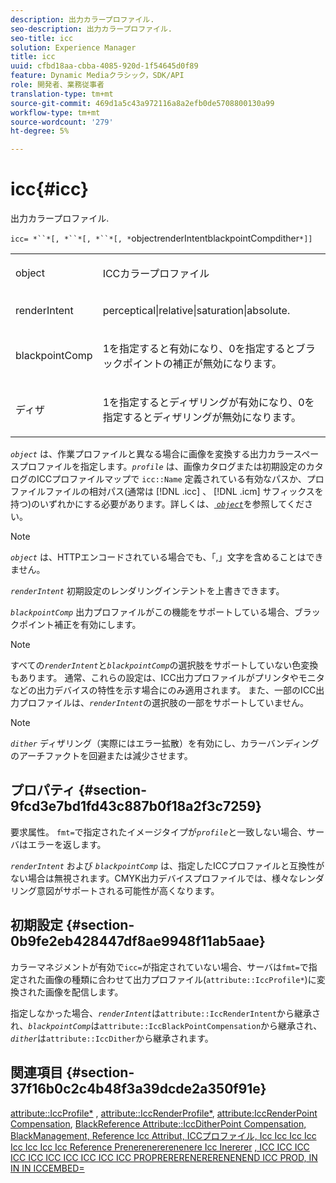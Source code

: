 ```yaml
---
description: 出力カラープロファイル.
seo-description: 出力カラープロファイル.
seo-title: icc
solution: Experience Manager
title: icc
uuid: cfbd18aa-cbba-4085-920d-1f54645d0f89
feature: Dynamic Mediaクラシック，SDK/API
role: 開発者、業務従事者
translation-type: tm+mt
source-git-commit: 469d1a5c43a972116a8a2efb0de5708800130a99
workflow-type: tm+mt
source-wordcount: '279'
ht-degree: 5%

---
```



# icc{#icc}

出力カラープロファイル.

`icc= *``*[, *``*[, *``*[, *`objectrenderIntentblackpointCompdither`*]]`

<table id="simpletable_AC20916999004CDCBBB9888B3A8FB0A7"> 
 <tr class="strow"> 
  <td class="stentry"> <p><span class="codeph"> <span class="varname"> object</span> </span> </p></td> 
  <td class="stentry"> <p>ICCカラープロファイル </p></td> 
 </tr> 
 <tr class="strow"> 
  <td class="stentry"> <p><span class="codeph"> <span class="varname"> renderIntent</span></span> </p></td> 
  <td class="stentry"> <p><span class="codeph"> perceptical|relative|saturation|absolute</span>. </p></td> 
 </tr> 
 <tr class="strow"> 
  <td class="stentry"> <p><span class="codeph"> <span class="varname"> blackpointComp</span></span> </p></td> 
  <td class="stentry"> <p>1を指定すると有効になり、0を指定するとブラックポイントの補正が無効になります。 </p></td> 
 </tr> 
 <tr class="strow"> 
  <td class="stentry"> <p><span class="codeph"> <span class="varname"> ディザ</span></span> </p></td> 
  <td class="stentry"> <p>1を指定するとディザリングが有効になり、0を指定するとディザリングが無効になります。 </p></td> 
 </tr> 
</table>

*`object`* は、作業プロファイルと異なる場合に画像を変換する出力カラースペースプロファイルを指定します。*`profile`* は、画像カタログまたは初期設定のカタログのICCプロファイルマップで `icc::Name` 定義されている有効なパスか、プロファイルファイルの相対パス(通常は [!DNL .icc] 、 [!DNL .icm] サフィックスを持つ)のいずれかにする必要があります。詳しくは、[ *`object`*](../../../../../is-api/http-ref/image-serving-api-ref/c-http-protocol-reference/c-data-types/r-object.md#reference-2591bd24548d462782c68d138ef795a0)を参照してください。

>[!NOTE]
>
>*`object`* は、HTTPエンコードされている場合でも、「,」文字を含めることはできません。

*`renderIntent`* 初期設定のレンダリングインテントを上書きできます。

*`blackpointComp`* 出力プロファイルがこの機能をサポートしている場合、ブラックポイント補正を有効にします。

>[!NOTE]
>
>すべての&#x200B;*`renderIntent`*&#x200B;と&#x200B;*`blackpointComp`*&#x200B;の選択肢をサポートしていない色変換もあります。 通常、これらの設定は、ICC出力プロファイルがプリンタやモニタなどの出力デバイスの特性を示す場合にのみ適用されます。 また、一部のICC出力プロファイルは、*`renderIntent`*&#x200B;の選択肢の一部をサポートしていません。

Note

*`dither`* ディザリング（実際にはエラー拡散）を有効にし、カラーバンディングのアーチファクトを回避または減少させます。

## プロパティ {#section-9fcd3e7bd1fd43c887b0f18a2f3c7259}

要求属性。 `fmt=`で指定されたイメージタイプが&#x200B;*`profile`*&#x200B;と一致しない場合、サーバはエラーを返します。

*`renderIntent`* および *`blackpointComp`* は、指定したICCプロファイルと互換性がない場合は無視されます。CMYK出力デバイスプロファイルでは、様々なレンダリング意図がサポートされる可能性が高くなります。

## 初期設定 {#section-0b9fe2eb428447df8ae9948f11ab5aae}

カラーマネジメントが有効で`icc=`が指定されていない場合、サーバは`fmt=`で指定された画像の種類に合わせて出力プロファイル(`attribute::IccProfile*`)に変換された画像を配信します。

指定しなかった場合、*`renderIntent`*&#x200B;は`attribute::IccRenderIntent`から継承され、*`blackpointComp`*&#x200B;は`attribute::IccBlackPointCompensation`から継承され、*`dither`*&#x200B;は`attribute::IccDither`から継承されます。

## 関連項目 {#section-37f16b0c2c4b48f3a39dcde2a350f91e}

[attribute::IccProfile*](../../../../../is-api/image-catalog/image-serving-api-ref/c-image-catalog-reference/c-attributes-reference/r-iccprofilecmyk.md#reference-db89f9dac33e447cadb359ec1ba27ee0) ,  [attribute::IccRenderProfile*](../../../../../is-api/image-catalog/image-serving-api-ref/c-image-catalog-reference/c-attributes-reference/r-iccrenderintent.md#reference-012f207f28bd4406a5368d23ed95a51f),  [attribute:IccRenderPoint Compensation](../../../../../is-api/image-catalog/image-serving-api-ref/c-image-catalog-reference/c-attributes-reference/r-iccblackpointcompensation.md#reference-357626375ee140d1807f0c05171c733f),  [BlackReference Attribute::IccDitherPoint Compensation, BlackManagement, Reference Icc Attribut, ICCプロファイル, Icc Icc Icc Icc Icc Icc Icc Icc Reference Prenerenererenenere Icc Inererer](../../../../../is-api/image-catalog/image-serving-api-ref/c-image-catalog-reference/c-attributes-reference/r-iccdither.md#reference-914d0d0567364246b4016d45c0ada85b) [](../../../../../is-api/http-ref/image-serving-api-ref/c-http-protocol-reference/c-command-reference/r-is-http-fmt.md#reference-cdf10043423b45ba9fe15157fb3ae37a) [](../../../../../is-api/http-ref/image-serving-api-ref/c-http-protocol-reference/c-data-types/r-object.md#reference-2591bd24548d462782c68d138ef795a0) [](../../../../../is-api/http-ref/image-serving-api-ref/c-http-protocol-reference/c-syntax-and-features/r-color-management.md#reference-c7e4a72d589145189f7e4bcb6b4544d7) [](../../../../../is-api/image-catalog/image-serving-api-ref/c-image-catalog-reference/c-icc-profile-map-reference/c-icc-profile-map-reference.md#concept-57b9148ce55249cd825cb7ee19ed057c) [, ICC ICC ICC ICC ICC ICC ICC ICC ICC ICC PROPRERERENERERENENEND ICC PROD, IN IN IN ICCEMBED=](../../../../../is-api/http-ref/image-serving-api-ref/c-http-protocol-reference/c-command-reference/r-iccembed.md#reference-e3b774fb322046a2a6dde3a7bab5583e)

